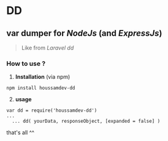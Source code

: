 # DD
## var dumper for *NodeJs* (and *ExpressJs*)

> Like from *Laravel dd*

### How to use ?

1. **Installation** (via npm)
```
npm install houssamdev-dd
```

2. **usage**
```
var dd = require('houssamdev-dd')
...
  ... dd( yourData, responseObject, [expanded = false] )
```

that's all ^^ 
